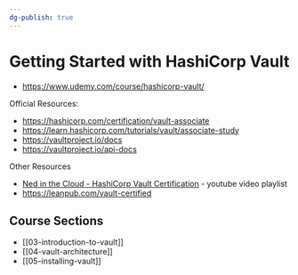 ```yaml
---
dg-publish: true
---
```

# Getting Started with HashiCorp Vault

- <https://www.udemy.com/course/hashicorp-vault/>

Official Resources:

- https://hashicorp.com/certification/vault-associate
- https://learn.hashicorp.com/tutorials/vault/associate-study
- https://vaultproject.io/docs
- https://vaultproject.io/api-docs

Other Resources

- [Ned in the Cloud - HashiCorp Vault Certification](https://www.youtube.com/playlist?list=PLXb5972EMl4AgsM7FgNUxkv30KZnoCGFJ) - youtube video playlist
- https://leanpub.com/vault-certified

## Course Sections

- [[03-introduction-to-vault]]
- [[04-vault-architecture]]
- [[05-installing-vault]]